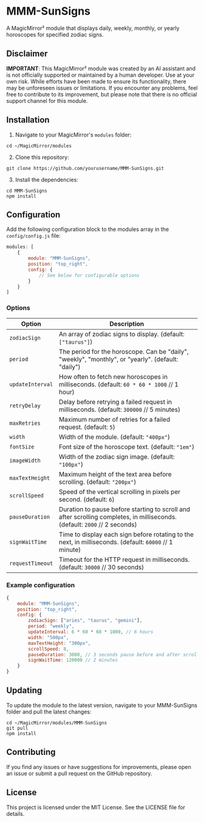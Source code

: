 # MMM-SunSigns

A MagicMirror² module that displays daily, weekly, monthly, or yearly horoscopes for specified zodiac signs.

## Disclaimer

**IMPORTANT**: This MagicMirror² module was created by an AI assistant and is not officially supported or maintained by a human developer. Use at your own risk. While efforts have been made to ensure its functionality, there may be unforeseen issues or limitations. If you encounter any problems, feel free to contribute to its improvement, but please note that there is no official support channel for this module.

## Installation

1. Navigate to your MagicMirror's `modules` folder:
```
cd ~/MagicMirror/modules
```
2. Clone this repository:
```
git clone https://github.com/yourusername/MMM-SunSigns.git
```
3. Install the dependencies:
```
cd MMM-SunSigns
npm install
```

## Configuration

Add the following configuration block to the modules array in the `config/config.js` file:

```javascript
modules: [
    {
        module: "MMM-SunSigns",
        position: "top_right",
        config: {
            // See below for configurable options
        }
    }
]
```

### Options

| Option           | Description                                                                                     |
|------------------|-------------------------------------------------------------------------------------------------|
| `zodiacSign`     | An array of zodiac signs to display. (default: `["taurus"]`)                                    |
| `period`         | The period for the horoscope. Can be "daily", "weekly", "monthly", or "yearly". (default: "daily") |
| `updateInterval` | How often to fetch new horoscopes in milliseconds. (default: `60 * 60 * 1000` // 1 hour)        |
| `retryDelay`     | Delay before retrying a failed request in milliseconds. (default: `300000` // 5 minutes)        |
| `maxRetries`     | Maximum number of retries for a failed request. (default: `5`)                                  |
| `width`          | Width of the module. (default: `"400px"`)                                                       |
| `fontSize`       | Font size of the horoscope text. (default: `"1em"`)                                             |
| `imageWidth`     | Width of the zodiac sign image. (default: `"100px"`)                                            |
| `maxTextHeight`  | Maximum height of the text area before scrolling. (default: `"200px"`)                          |
| `scrollSpeed`    | Speed of the vertical scrolling in pixels per second. (default: `6`)                            |
| `pauseDuration`  | Duration to pause before starting to scroll and after scrolling completes, in milliseconds. (default: `2000` // 2 seconds) |
| `signWaitTime`   | Time to display each sign before rotating to the next, in milliseconds. (default: `60000` // 1 minute) |
| `requestTimeout` | Timeout for the HTTP request in milliseconds. (default: `30000` // 30 seconds)                  |

### Example configuration

```javascript
{
    module: "MMM-SunSigns",
    position: "top_right",
    config: {
        zodiacSign: ["aries", "taurus", "gemini"],
        period: "weekly",
        updateInterval: 6 * 60 * 60 * 1000, // 6 hours
        width: "500px",
        maxTextHeight: "300px",
        scrollSpeed: 8,
        pauseDuration: 3000, // 3 seconds pause before and after scrolling
        signWaitTime: 120000 // 2 minutes
    }
}
```

## Updating

To update the module to the latest version, navigate to your MMM-SunSigns folder and pull the latest changes:

```
cd ~/MagicMirror/modules/MMM-SunSigns
git pull
npm install
```

## Contributing

If you find any issues or have suggestions for improvements, please open an issue or submit a pull request on the GitHub repository.

## License

This project is licensed under the MIT License. See the LICENSE file for details.
